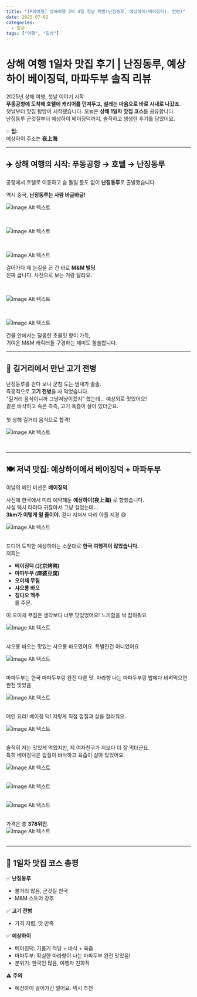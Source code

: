 ```yaml
---
title: "[P의여행] 상해여행 3박 4일 첫날 먹방(난징동루, 예상하이(베이징덕), 전병)"
date: 2025-07-02
categories:
  - 일상
tags: ["여행", "일상"]
---
```


# 상해 여행 1일차 맛집 후기 | 난징동루, 예상하이 베이징덕, 마파두부 솔직 리뷰

2025년 상해 여행, 첫날 이야기 시작 <br>
**푸동공항에 도착해 호텔에 캐리어를 던져두고, 설레는 마음으로 바로 시내로 나갔죠.**   <br>
첫날부터 맛집 탐방이 시작됐습니다. 오늘은 **상해 1일차 맛집 코스**를 공유합니다.   <br>
난징동루 군것질부터 예상하이 베이징덕까지, 솔직하고 생생한 후기를 담았어요. <br>

💡 **팁:**  <br>
예상하이 주소는 **夜上海** <br>

---

## ✈️ 상해 여행의 시작: 푸동공항 → 호텔 → 난징동루

공항에서 호텔로 이동하고 숨 돌릴 틈도 없이 **난징동루**로 출발했습니다.  <br>

역시 중국, **난징동루는 사람 바글바글!**  <br>


![Image Alt 텍스트](/assets/img/travel/20250702/1.JPG) <br>

<br>

![Image Alt 텍스트](/assets/img/travel/20250702/3.JPG) <br>

<br>

![Image Alt 텍스트](/assets/img/travel/20250702/5.JPG) <br>

걸어가다 제 눈길을 끈 건 바로 **M&M 빌딩**.  <br>
진짜 큽니다. 사진으로 보는 거랑 달라요.   <br>

<br>

![Image Alt 텍스트](/assets/img/travel/20250702/6.JPG) <br>

<br>

![Image Alt 텍스트](/assets/img/travel/20250702/8.JPG) <br>

건물 안에서는 달콤한 초콜릿 향이 가득,   <br>
귀여운 M&M 캐릭터들 구경하는 재미도 쏠쏠합니다.   <br>

---

## 🍢 길거리에서 만난 고기 전병

난징동루를 걷다 보니 군침 도는 냄새가 솔솔.  <br>
즉흥적으로 **고기 전병**을 사 먹었습니다.   <br>
"길거리 음식이니까 그냥저냥이겠지" 했는데... 예상외로 맛있어요!  <br>
겉은 바삭하고 속은 촉촉, 고기 육즙이 살아 있더군요. <br>  
첫 상해 길거리 음식으로 합격! <br>

![Image Alt 텍스트](/assets/img/travel/20250702/4.JPG) <br>

<br>

---

## 🍽️ 저녁 맛집: 예상하이에서 베이징덕 + 마파두부

이날의 메인 미션은 **베이징덕**.  <br>

사전에 한국에서 미리 예약해둔 **예상하이(夜上海)** 로 향했습니다.  <br>
사실 택시 타려다 귀찮아서 그냥 걸었는데...  
**3km가 이렇게 멀 줄이야.** 걷다 지쳐서 다리 아플 지경 😅

![Image Alt 텍스트](/assets/img/travel/20250702/9.JPG) <br>
<br>

드디어 도착한 예상하이는 소문대로 **한국 여행객이 많았습니다.**  <br>
저희는   <br>
- **베이징덕 (北京烤鸭)**  <br>
- **마파두부 (麻婆豆腐)**  <br>
- **오이채 무침**   <br>
- **샤오롱 바오**   <br>
- **칭다오 맥주**   <br>
를 주문.  <br>

이 오이채 무침은 생각보다 너무 맛있었어요! 느끼함을 싹 잡아줘요 <br>

![Image Alt 텍스트](/assets/img/travel/20250702/10.JPG) <br>
<br>

샤오롱 바오는 맛있는 샤오롱 바오였어요. 특별한건 아니었어요 <br>

![Image Alt 텍스트](/assets/img/travel/20250702/11.JPG) <br>
<br>

마파두부는 한국 마파두부랑 완전 다른 맛. 마라향 나는 마파두부랑 밥에다 비벼먹으면 완전 맛있음 <br>

![Image Alt 텍스트](/assets/img/travel/20250702/12.JPG) <br>
<br>

메인 요리! 베이징 덕! 저렇게 직접 껍질과 살을 잘라줘요.<br>

![Image Alt 텍스트](/assets/img/travel/20250702/13.JPG) <br>
<br>


솔직히 저는 맛있게 먹었지만, 제 여자친구가 저보다 더 잘 먹더군요.  <br>
특히 베이징덕은 껍질이 바삭하고 육즙이 살아 있었어요. <br>

![Image Alt 텍스트](/assets/img/travel/20250702/14.JPG) <br>
<br>

![Image Alt 텍스트](/assets/img/travel/20250702/15.JPG) <br>
<br>

![Image Alt 텍스트](/assets/img/travel/20250702/16.JPG) <br>
<br>

가격은 총 **378위안**.  <br>
![Image Alt 텍스트](/assets/img/travel/20250702/17.JPG) <br>
<br>


---

## 📝 1일차 맛집 코스 총평

✅ **난징동루**  
- 볼거리 많음, 군것질 천국  
- M&M 스토어 강추  

✅ **고기 전병**  
- 가격 저렴, 맛 만족  

✅ **예상하이**  
- 베이징덕: 기름기 적당 + 바삭 + 육즙  
- 마파두부: 확실한 마라향이 나는 마파두부 완전 맛있음!
- 분위기: 한국인 많음, 여행자 친화적  

⚠️ **주의**
- 예상하이 걸어가긴 멀어요. 택시 추천  


